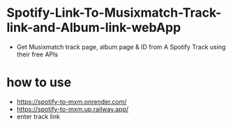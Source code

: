 # Spotify-Link-To-Musixmatch-Track-link-and-Album-link-webApp
- Get Musixmatch track page, album page &amp; ID from A Spotify Track using their free APIs
# how to use
- https://spotify-to-mxm.onrender.com/
- https://spotify-to-mxm.up.railway.app/
- enter track link
